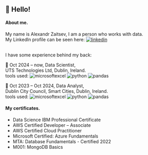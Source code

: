 <h2>👋 Hello!</h2>

<h4>About me.</h4>

My name is Alexandr Zaitsev, I am a person who works with data.<br>
My LinkedIn profile can be seen here: 
<a href="linkedin.com/in/alexandr-zaitsev-6906161a2">![linkedin](https://img.shields.io/badge/LinkedIn-0077B5?style=flat&logo=LinkedIn&logoColor=white)</a><br><br>

I have some experience behind my back:

:sauropod: Oct 2024 – now, Data Scientist,<br>
UTS Technologies Ltd, Dublin, Ireland.<br>
tools used: ![microsoftexcel](https://img.shields.io/badge/MicrosoftExcel-217346?style=flat&logo=MicrosoftExcel&logoColor=white)
![python](https://img.shields.io/badge/Python-3776AB?style=flat&logo=Python&logoColor=yellow)
![pandas](https://img.shields.io/badge/Pandas-150458?style=flat&logo=Pandas&logoColor=white)

:sauropod: Oct 2023 – Oct 2024, Data Analyst,<br>
Dublin City Council, Smart Cities, Dublin, Ireland.<br>
tools used: ![microsoftexcel](https://img.shields.io/badge/MicrosoftExcel-217346?style=flat&logo=MicrosoftExcel&logoColor=white)
![python](https://img.shields.io/badge/Python-3776AB?style=flat&logo=Python&logoColor=yellow)
![pandas](https://img.shields.io/badge/Pandas-150458?style=flat&logo=Pandas&logoColor=white)

<h4>My certificates.</h4>
<ul>
  <li>Data Science IBM Professional Certificate</li>
  <li>AWS Certified Developer – Associate</li>
  <li>AWS Certified Cloud Practitioner</li>
  <li>Microsoft Certified: Azure Fundamentals</li>
  <li>MTA: Database Fundamentals - Certified 2022</li>
  <li>M001: MongoDB Basics</li>
</ul>


<!---
alxndrztsv/alxndrztsv is a ✨ special ✨ repository because its `README.md` (this file) appears on your GitHub profile.
You can click the Preview link to take a look at your changes.
--->
